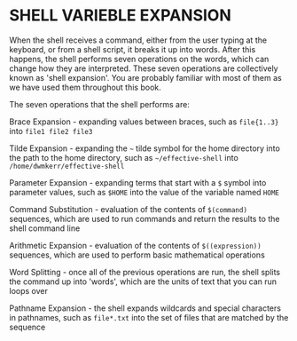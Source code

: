 # SHELL VARIEBLE EXPANSION
When the shell receives a command, either from the user typing at the keyboard, or from a shell script, it breaks it up into words. After this happens, the shell performs seven operations on the words, which can change how they are interpreted. These seven operations are collectively known as 'shell expansion'. You are probably familiar with most of them as we have used them throughout this book.

The seven operations that the shell performs are:

Brace Expansion - expanding values between braces, such as `file{1..3}` into `file1 file2 file3`

Tilde Expansion - expanding the ` ~ ` tilde symbol for the home directory into the path to the home directory, such as ` ~/effective-shell ` into ` /home/dwmkerr/effective-shell ` 

Parameter Expansion - expanding terms that start with a ` $ ` symbol into parameter values, such as ` $HOME ` into the value of the variable named ` HOME ` 

Command Substitution - evaluation of the contents of ` $(command) ` sequences, which are used to run commands and return the results to the shell command line

Arithmetic Expansion - evaluation of the contents of ` $((expression)) ` sequences, which are used to perform basic mathematical operations

Word Splitting - once all of the previous operations are run, the shell splits the command up into 'words', which are the units of text that you can run loops over

Pathname Expansion - the shell expands wildcards and special characters in pathnames, such as ``file*.txt`` into the set of files that are matched by the sequence
